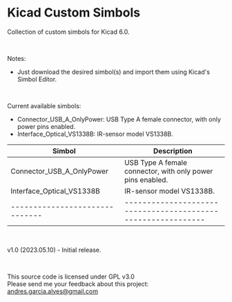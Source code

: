 # Kicad Custom Simbols

Collection of custom simbols for Kicad 6.0.

&nbsp;

Notes:
- Just download the desired simbol(s) and import them using Kicad's Simbol Editor.

&nbsp;

Current available simbols:
- Connector_USB_A_OnlyPower: USB Type A female connector, with only power pins enabled.  
- Interface_Optical_VS1338B: IR-sensor model VS1338B.


| Simbol                       | Description                                                |
|------------------------------|------------------------------------------------------------|
| Connector_USB_A_OnlyPower    | USB Type A female connector, with only power pins enabled. |
| Interface_Optical_VS1338B    | IR-sensor model VS1338B.                                   |
|------------------------------|------------------------------------------------------------|

&nbsp;

v1.0 (2023.05.10) - Initial release.  

&nbsp;

This source code is licensed under GPL v3.0  
Please send me your feedback about this project: andres.garcia.alves@gmail.com
